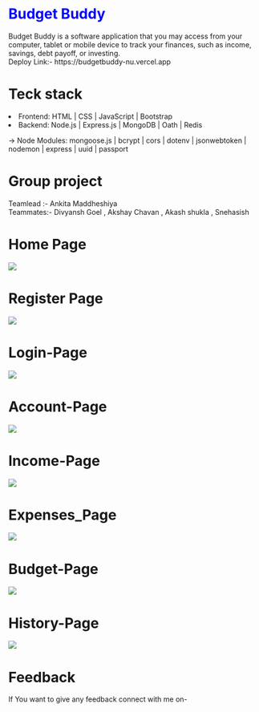 <h1 style="color:blue">Budget Buddy</h1>
<p>Budget Buddy  is a software application that you may access from your computer, tablet or mobile device to track your finances, such as income, savings, debt payoff, or investing.
<br>
  Deploy Link:- https://budgetbuddy-nu.vercel.app
</p>
<h1>Teck stack</h1>

<li>Frontend: HTML | CSS | JavaScript | Bootstrap </li>

<li> Backend: Node.js | Express.js | MongoDB | Oath | Redis</li>

<p>→ Node Modules: mongoose.js | bcrypt | cors | dotenv | jsonwebtoken | nodemon | express | uuid | passport </p>
<h1>Group project</h1>
<p>Teamlead :- Ankita Maddheshiya <br>
Teammates:-
           Divyansh Goel ,
           Akshay Chavan ,
           Akash shukla  ,
           Snehasish 
</p>


<h1>Home Page </h1>
<img src="https://user-images.githubusercontent.com/112817197/229363692-70efa206-019e-4d17-91f0-372fe1a2fbcd.png">
<h1>Register Page</h1>
<img src="https://user-images.githubusercontent.com/112817197/229363889-d5b816b9-6dbf-4cf0-839d-fd4e233fc1c4.png">
<h1>Login-Page</h1>
<img src="https://user-images.githubusercontent.com/112817197/229363794-409253a7-ccf7-4ffa-b6b3-1b7c2d874ed4.png">
<h1>Account-Page</h1>
<img src="https://user-images.githubusercontent.com/112817197/229364421-6c4bc408-1a08-4f42-8050-0189becd89c2.png">
<h1>Income-Page</h1>
<img src="https://user-images.githubusercontent.com/112817197/229364080-e4f8f2d5-a67c-45f4-99fd-c63c169accee.png">
<h1>Expenses_Page</h1>
<img src="https://user-images.githubusercontent.com/112817197/229366183-29dd2338-ef6d-4da3-9246-c820a790623d.png">
<h1>Budget-Page</h1>
<img src="https://user-images.githubusercontent.com/112817197/229364616-6b80a814-0d2f-4332-94ca-f49dfdacdf6d.png">
<h1>History-Page</h1>
<img src="https://user-images.githubusercontent.com/112817197/229365054-ae41d2c0-eb87-47b3-bc0d-49af3eef2bb3.png">
<h1>Feedback</h1>
<p>If You want to give any feedback connect with me on- </p>
